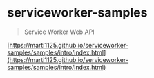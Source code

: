 # serviceworker-samples
> Service Worker Web API

[https://marti1125.github.io/serviceworker-samples/samples/intro/index.html](https://marti1125.github.io/serviceworker-samples/samples/intro/index.html)
